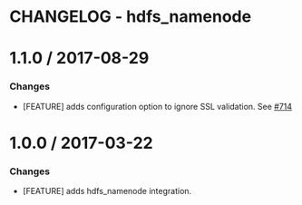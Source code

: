 # CHANGELOG - hdfs_namenode

1.1.0 / 2017-08-29
==================

### Changes

* [FEATURE] adds configuration option to ignore SSL validation. See [#714][]

1.0.0 / 2017-03-22
==================

### Changes

* [FEATURE] adds hdfs_namenode integration.


[#714]: https://github.com/DataDog/integrations-core/issues/714
